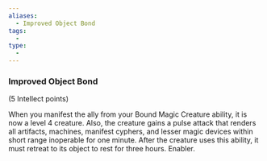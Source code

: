 ```yaml
---
aliases:
  - Improved Object Bond
tags:
  - 
type:
  - 
---
```

### Improved Object Bond

(5 Intellect points)

When you manifest the ally from your Bound Magic Creature ability, it is now a level 4 creature. Also, the creature gains a pulse attack that renders all artifacts, machines, manifest cyphers, and lesser magic devices within short range inoperable for one minute. After the creature uses this ability, it must retreat to its object to rest for three hours. Enabler.
